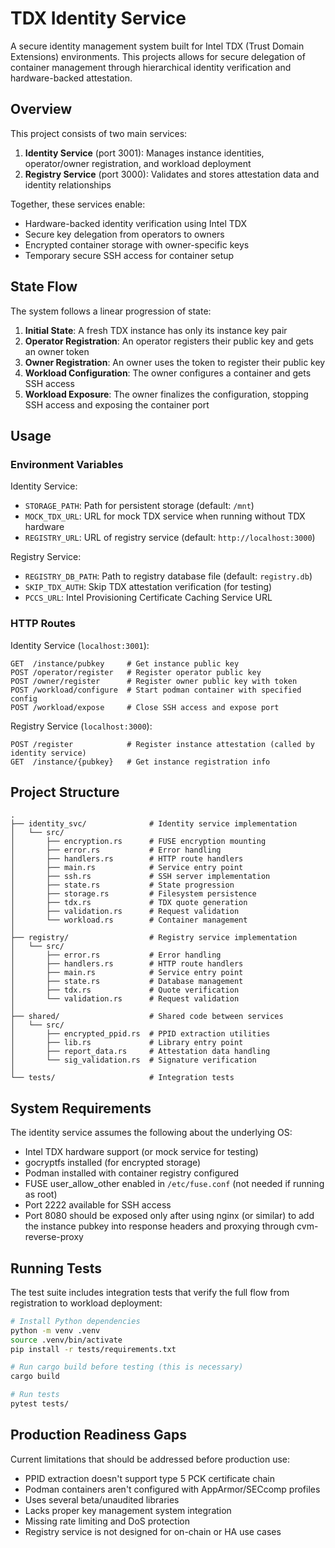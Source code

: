 # TDX Identity Service

A secure identity management system built for Intel TDX (Trust Domain Extensions) environments. This projects allows for secure delegation of container management through hierarchical identity verification and hardware-backed attestation.

## Overview

This project consists of two main services:

1. **Identity Service** (port 3001): Manages instance identities, operator/owner registration, and workload deployment
2. **Registry Service** (port 3000): Validates and stores attestation data and identity relationships

Together, these services enable:
- Hardware-backed identity verification using Intel TDX
- Secure key delegation from operators to owners
- Encrypted container storage with owner-specific keys
- Temporary secure SSH access for container setup

## State Flow

The system follows a linear progression of state:

1. **Initial State**: A fresh TDX instance has only its instance key pair
2. **Operator Registration**: An operator registers their public key and gets an owner token
3. **Owner Registration**: An owner uses the token to register their public key
4. **Workload Configuration**: The owner configures a container and gets SSH access
5. **Workload Exposure**: The owner finalizes the configuration, stopping SSH access and exposing the container port

## Usage

### Environment Variables

Identity Service:
- `STORAGE_PATH`: Path for persistent storage (default: `/mnt`)
- `MOCK_TDX_URL`: URL for mock TDX service when running without TDX hardware
- `REGISTRY_URL`: URL of registry service (default: `http://localhost:3000`)

Registry Service:
- `REGISTRY_DB_PATH`: Path to registry database file (default: `registry.db`)
- `SKIP_TDX_AUTH`: Skip TDX attestation verification (for testing)
- `PCCS_URL`: Intel Provisioning Certificate Caching Service URL

### HTTP Routes

Identity Service (`localhost:3001`):
```
GET  /instance/pubkey     # Get instance public key
POST /operator/register   # Register operator public key
POST /owner/register      # Register owner public key with token
POST /workload/configure  # Start podman container with specified config
POST /workload/expose     # Close SSH access and expose port
```

Registry Service (`localhost:3000`):
```
POST /register            # Register instance attestation (called by identity service)
GET  /instance/{pubkey}   # Get instance registration info
```

## Project Structure

```
.
├── identity_svc/              # Identity service implementation
│   └── src/
│       ├── encryption.rs      # FUSE encryption mounting
│       ├── error.rs           # Error handling
│       ├── handlers.rs        # HTTP route handlers
│       ├── main.rs            # Service entry point
│       ├── ssh.rs             # SSH server implementation
│       ├── state.rs           # State progression
│       ├── storage.rs         # Filesystem persistence
│       ├── tdx.rs             # TDX quote generation
│       ├── validation.rs      # Request validation
│       └── workload.rs        # Container management
│
├── registry/                  # Registry service implementation
│   └── src/
│       ├── error.rs           # Error handling
│       ├── handlers.rs        # HTTP route handlers
│       ├── main.rs            # Service entry point
│       ├── state.rs           # Database management
│       ├── tdx.rs             # Quote verification
│       └── validation.rs      # Request validation
│
├── shared/                    # Shared code between services
│   └── src/
│       ├── encrypted_ppid.rs  # PPID extraction utilities
│       ├── lib.rs             # Library entry point
│       ├── report_data.rs     # Attestation data handling
│       └── sig_validation.rs  # Signature verification
│
└── tests/                     # Integration tests
```

## System Requirements

The identity service assumes the following about the underlying OS:

- Intel TDX hardware support (or mock service for testing)
- gocryptfs installed (for encrypted storage)
- Podman installed with container registry configured
- FUSE user_allow_other enabled in `/etc/fuse.conf` (not needed if running as root)
- Port 2222 available for SSH access
- Port 8080 should be exposed only after using nginx (or similar) to add the instance pubkey
  into response headers and proxying through cvm-reverse-proxy

## Running Tests

The test suite includes integration tests that verify the full flow from registration to workload deployment:

```bash
# Install Python dependencies
python -m venv .venv
source .venv/bin/activate
pip install -r tests/requirements.txt

# Run cargo build before testing (this is necessary)
cargo build

# Run tests
pytest tests/
```

## Production Readiness Gaps

Current limitations that should be addressed before production use:

- PPID extraction doesn't support type 5 PCK certificate chain
- Podman containers aren't configured with AppArmor/SECcomp profiles
- Uses several beta/unaudited libraries
- Lacks proper key management system integration
- Missing rate limiting and DoS protection
- Registry service is not designed for on-chain or HA use cases